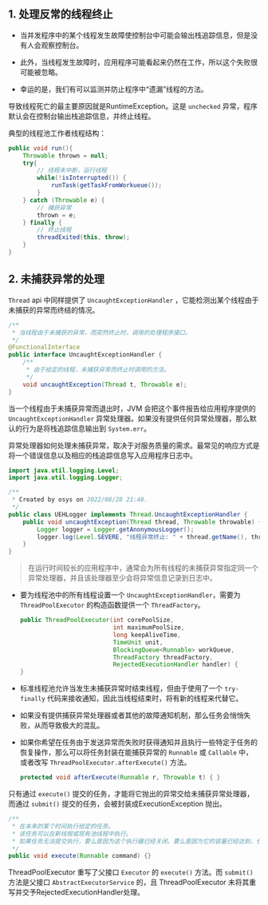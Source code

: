## 1. 处理反常的线程终止

* 当并发程序中的某个线程发生故障使控制台中可能会输出栈追踪信息，但是没有人会观察控制台。

* 此外，当线程发生故障时，应用程序可能看起来仍然在工作，所以这个失败很可能被忽略。

* 幸运的是，我们有可以监测并防止程序中“遗漏”线程的方法。



导致线程死亡的最主要原因就是RuntimeException。这是 `unchecked` 异常，程序默认会在控制台输出栈追踪信息，并终止线程。

典型的线程池工作者线程结构：

```java
public void run(){
    Throwable thrown = null;
    try{
        // 线程未中断，运行线程
        while(!isInterrupted()) {
            runTask(getTaskFromWorkueue());
        }
    } catch (Throwable e) {
        // 捕获异常
        thrown = e;
    } finally {
        // 终止线程
        threadExited(this, throw);
    }
}
```



## 2. 未捕获异常的处理

`Thread` api 中同样提供了 `UncaughtExceptionHandler` ，它能检测出某个线程由于未捕获的异常而终结的情况。

```java
/**
 * 当线程由于未捕获的异常，而突然终止时，调用的处理程序接口。
 */
@FunctionalInterface
public interface UncaughtExceptionHandler {
    /**
     * 由于给定的线程，未捕获异常而终止时调用的方法。
     */
    void uncaughtException(Thread t, Throwable e);
}
```

当一个线程由于未捕获异常而退出时，JVM 会把这个事件报告给应用程序提供的 `UncaughtExceptionHandler` 异常处理器。如果没有提供任何异常处理器，那么默认的行为是将栈追踪信息输出到 `System.err`。



异常处理器如何处理未捕获异常，取决于对服务质量的需求。最常见的响应方式是将一个错误信息以及相应的栈追踪信息写入应用程序日志中。

```java
import java.util.logging.Level;
import java.util.logging.Logger;

/**
 * Created by osys on 2022/08/28 21:48.
 */
public class UEHLogger implements Thread.UncaughtExceptionHandler {
    public void uncaughtException(Thread thread, Throwable throwable) {
        Logger logger = Logger.getAnonymousLogger();
        logger.log(Level.SEVERE, "线程异常终止: " + thread.getName(), throwable);
    }
}
```

> 在运行时间较长的应用程序中，通常会为所有线程的未捕获异常指定同一个异常处理器，并且该处理器至少会将异常信息记录到日志中。



* 要为线程池中的所有线程设置一个 `UncaughtExceptionHandler`，需要为 `ThreadPoolExecutor` 的构造函数提供一个 `ThreadFactory`。

    ```java
    public ThreadPoolExecutor(int corePoolSize,
                              int maximumPoolSize,
                              long keepAliveTime,
                              TimeUnit unit,
                              BlockingQueue<Runnable> workQueue,
                              ThreadFactory threadFactory,
                              RejectedExecutionHandler handler) {
    }
    ```

    

* 标准线程池允许当发生未捕获异常时结束线程，但由于使用了一个 `try-finally` 代码来接收通知，因此当线程结束时，将有新的线程来代替它。

    

* 如果没有提供捕获异常处理器或者其他的故障通知机制，那么任务会悄悄失败，从而导致极大的混乱。

* 如果你希望在任务由于发送异常而失败时获得通知并且执行一些特定于任务的恢复操作，那么可以将任务封装在能捕获异常的 `Runnable` 或 `Callable` 中，或者改写 `ThreadPoolExecutor.afterExecute()` 方法。

    ```java
    protected void afterExecute(Runnable r, Throwable t) { }
    ```

    

只有通过 `execute()` 提交的任务，才能将它抛出的异常交给未捕获异常处理器，而通过 `submit()` 提交的任务，会被封装成ExecutionException 抛出。

```java
/**
 * 在未来的某个时间执行给定的任务。
 * 该任务可以在新线程或现有池线程中执行。
 * 如果任务无法提交执行，要么是因为这个执行器已经关闭，要么是因为它的容量已经达到，任务由当前的RejectedExecutionHandler处理。
 */
public void execute(Runnable command) {}
```

ThreadPoolExecutor 重写了父接口 `Executor` 的 `execute()` 方法。而 `submit()` 方法是父接口 `AbstractExecutorService` 的，且 ThreadPoolExecutor 未将其重写并交予RejectedExecutionHandler处理。




